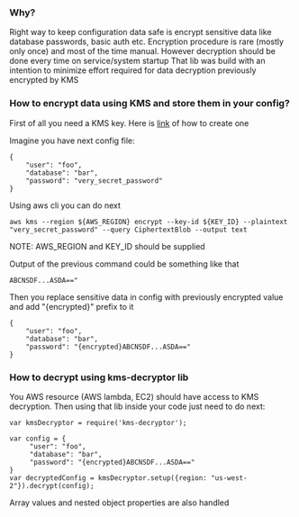 ### Why?
Right way to keep configuration data safe is encrypt sensitive data like database passwords, basic auth etc.
Encryption procedure is rare (mostly only once) and most of the time manual. However decryption should be done every time on service/system startup 
That lib was build with an intention to minimize effort required for data decryption previously encrypted by KMS

### How to encrypt data using KMS and store them in your config?
First of all you need a KMS key. Here is [link](http://docs.aws.amazon.com/kms/latest/developerguide/create-keys.html) of how to create one


Imagine you have next config file:
```
{
    "user": "foo",
    "database": "bar",
    "password": "very_secret_password"
}
```

Using aws cli you can do next
```
aws kms --region ${AWS_REGION} encrypt --key-id ${KEY_ID} --plaintext "very_secret_password" --query CiphertextBlob --output text
```

NOTE: AWS_REGION and KEY_ID should be supplied

Output of the previous command could be something like that

```
ABCNSDF...ASDA=="
```

Then you replace sensitive data in config with previously encrypted value and add "{encrypted}" prefix to it
 
```
{
    "user": "foo",
    "database": "bar",
    "password": "{encrypted}ABCNSDF...ASDA=="
}
```


### How to decrypt using kms-decryptor lib

You AWS resource (AWS lambda, EC2) should have access to KMS decryption.
Then using that lib inside your code just need to do next:
 
```
var kmsDecryptor = require('kms-decryptor');

var config = {
     "user": "foo",
     "database": "bar",
     "password": "{encrypted}ABCNSDF...ASDA=="
}
var decryptedConfig = kmsDecryptor.setup({region: "us-west-2"}).decrypt(config);
```


Array values and nested object properties are also handled